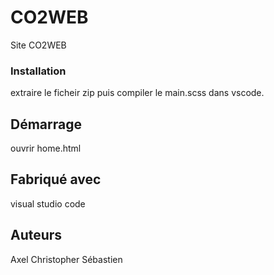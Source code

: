 # CO2WEB
Site CO2WEB

### Installation

extraire le ficheir zip puis compiler le main.scss dans vscode.

## Démarrage

ouvrir home.html

## Fabriqué avec

visual studio code

## Auteurs

Axel
Christopher
Sébastien



